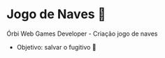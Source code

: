 # Jogo de Naves :helicopter:
Órbi Web Games Developer - Criação jogo de naves

- Objetivo: salvar o fugitivo :runner:
